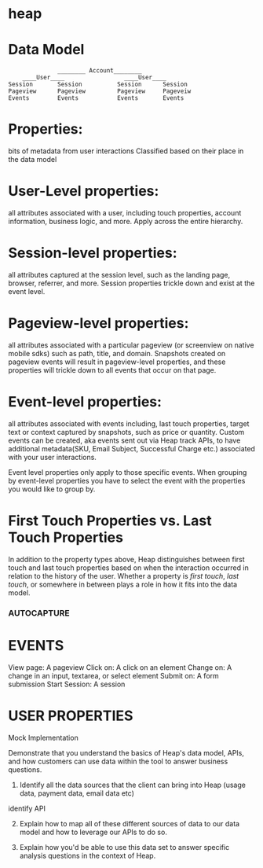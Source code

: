 # heap

# Data Model
                  ________ Account________
        ____User____                 ____User____
    Session       Session          Session      Session 
    Pageview      Pageview         Pageview     Pageveiw
    Events        Events           Events       Events 

# Properties: 
bits of metadata from user interactions
Classified based on their place in the data model

   # User-Level properties: 
   all attributes associated with a user, including touch properties, account information, business logic, and more. Apply across the entire hierarchy. 

   # Session-level properties:
   all attributes captured at the session level, such as the landing page, browser, referrer, and more. Session properties trickle down and exist at the event level. 

   # Pageview-level properties:
   all attributes associated with a particular pageview (or screenview on native mobile sdks) such as path, title, and domain. Snapshots created on pageview events will result in pageview-level properties, and these properties will trickle down to all events that occur on that page. 

   # Event-level properties: 
   all attributes associated with events including, last touch properties, target text or context captured by snapshots, such as price or quantity. 
   Custom events can be created, aka events sent out via Heap track APIs, to have additional metadata(SKU, Email Subject, Successful Charge etc.) associated with your user interactions. 

   Event level properties only apply to those specific events. When grouping by event-level properties you have to select the event with the properties you would like to group by. 

# First Touch Properties vs. Last Touch Properties 

In addition to the property types above, Heap distinguishes between first touch and last touch properties based on when the interaction occurred in relation to the history of the user. Whether a property is *first touch*, *last touch*, or somewhere in between plays a role in how it fits into the data model.


### AUTOCAPTURE

# EVENTS 
View page: A pageview 
Click on: A click on an element 
Change on: A change in an input, textarea, or select element 
Submit on: A form submission 
Start Session: A session

# USER PROPERTIES


Mock Implementation

Demonstrate that you understand the basics of Heap's data model, APIs, and how customers can use data within the tool to answer business questions. 

1) Identify all the data sources that the client can bring into Heap (usage data, payment data, email data etc)

identify API






2) Explain how to map all of these different sources of data to our data model and how to leverage our APIs to do so. 

3) Explain how you'd be able to use this data set to answer specific analysis questions in the context of Heap. 

